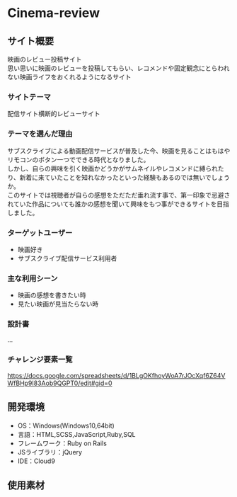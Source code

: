 # Cinema-review
## サイト概要
映画のレビュー投稿サイト<br>
思い思いに映画のレビューを投稿してもらい、レコメンドや固定観念にとらわれない映画ライフをおくれるようになるサイト

### サイトテーマ
配信サイト横断的レビューサイト

### テーマを選んだ理由
サブスクライブによる動画配信サービスが普及した今、映画を見ることはもはやリモコンのボタン一つでできる時代となりました。<br>
しかし、自らの興味を引く映画かどうかがサムネイルやレコメンドに縛られたり、新着に来ていたことを知れなかったといった経験もあるのでは無いでしょうか。<br>
このサイトでは視聴者が自らの感想をただただ垂れ流す事で、第一印象で忌避されていた作品についても誰かの感想を聞いて興味をもつ事ができるサイトを目指しました。

### ターゲットユーザー
- 映画好き
- サブスクライブ配信サービス利用者

### 主な利用シーン
- 映画の感想を書きたい時
- 見たい映画が見当たらない時


### 設計書
…

### チャレンジ要素一覧
https://docs.google.com/spreadsheets/d/1BLgOKfhoyWoA7rJOcXqf6Z64VWfBHp9I83Aob9QGPT0/edit#gid=0

## 開発環境
- OS：Windows(Windows10,64bit)
- 言語：HTML,SCSS,JavaScript,Ruby,SQL
- フレームワーク：Ruby on Rails
- JSライブラリ：jQuery
- IDE：Cloud9

## 使用素材

